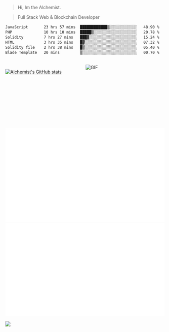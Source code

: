 > Hi, Im the Alchemist.

> Full Stack Web & Blockchain Developer


<!--START_SECTION:waka-->

```text
JavaScript       23 hrs 57 mins  ████████████▒░░░░░░░░░░░░   48.90 %
PHP              10 hrs 10 mins  █████▒░░░░░░░░░░░░░░░░░░░   20.78 %
Solidity         7 hrs 27 mins   ███▓░░░░░░░░░░░░░░░░░░░░░   15.24 %
HTML             3 hrs 35 mins   █▓░░░░░░░░░░░░░░░░░░░░░░░   07.32 %
Solidity file    2 hrs 38 mins   █▒░░░░░░░░░░░░░░░░░░░░░░░   05.40 %
Blade Template   20 mins         ▒░░░░░░░░░░░░░░░░░░░░░░░░   00.70 %
```

<!--END_SECTION:waka-->


<br />

<img align="right" alt="GIF" src="https://user-images.githubusercontent.com/5355808/139111924-210cc6fa-9fb1-4dac-929d-6324a5836a92.gif" width="250" height="200" />

[![Alchemist's GitHub stats](https://github-readme-stats.vercel.app/api?username=DrMaxis&show_icons=true&theme=outrun&count_private=true)](#)

![](https://raw.githubusercontent.com/DrMaxis/github-stats-transparent/output/generated/overview.svg)
![](https://raw.githubusercontent.com/DrMaxis/github-stats-transparent/output/generated/languages.svg)

 
<a href="https://count.getloli.com/"><img src="https://count.getloli.com/get/@:maxis-the-alchemist?theme=rule34"></a>
<!-- https://count.getloli.com/get/@alchemist?theme=rule34 -->
<br>


